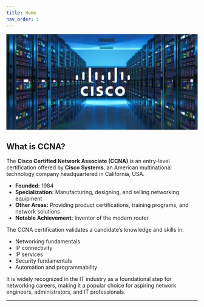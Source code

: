 ```yaml
---
title: Home
nav_order: 1
---
```



![alt text](assets/Cisco.jpg)

## **What is CCNA?**


The **Cisco Certified Network Associate (CCNA)** is an entry-level certification offered by **Cisco Systems**, an American multinational technology company headquartered in California, USA.

* **Founded:** 1984
* **Specialization:** Manufacturing, designing, and selling networking equipment
* **Other Areas:** Providing product certifications, training programs, and network solutions
* **Notable Achievement:** Inventor of the modern router

The CCNA certification validates a candidate’s knowledge and skills in:

* Networking fundamentals
* IP connectivity
* IP services
* Security fundamentals
* Automation and programmability

It is widely recognized in the IT industry as a foundational step for networking careers, making it a popular choice for aspiring network engineers, administrators, and IT professionals.


---